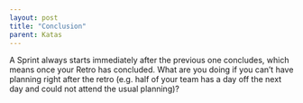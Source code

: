 ```yaml
---
layout: post
title: "Conclusion"
parent: Katas
---
```

A Sprint always starts immediately after the previous one concludes, which means once your Retro has concluded. What are you doing if you can’t have planning right after the retro (e.g. half of your team has a day off the next day and could not attend the usual planning)?
